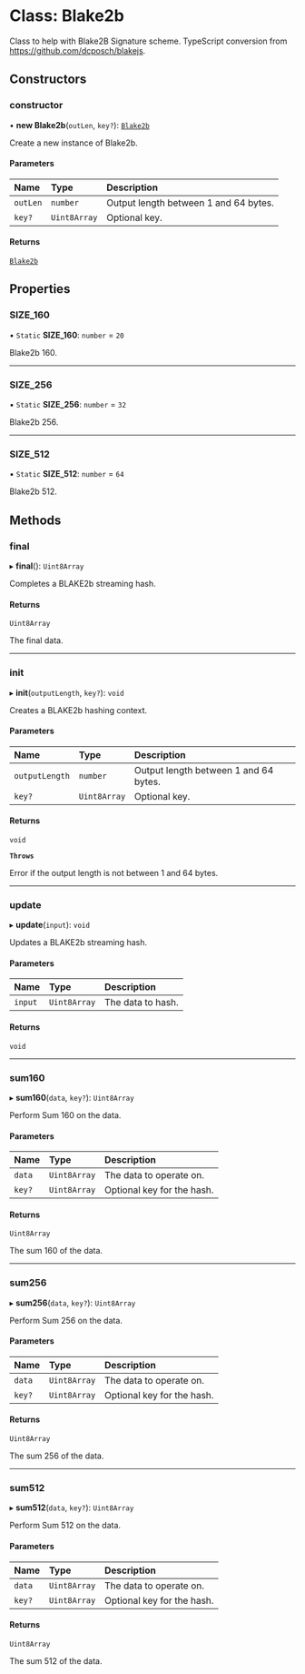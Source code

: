 # Class: Blake2b

Class to help with Blake2B Signature scheme.
TypeScript conversion from https://github.com/dcposch/blakejs.

## Constructors

### constructor

• **new Blake2b**(`outLen`, `key?`): [`Blake2b`](Blake2b.md)

Create a new instance of Blake2b.

#### Parameters

| Name     | Type         | Description                           |
| :------- | :----------- | :------------------------------------ |
| `outLen` | `number`     | Output length between 1 and 64 bytes. |
| `key?`   | `Uint8Array` | Optional key.                         |

#### Returns

[`Blake2b`](Blake2b.md)

## Properties

### SIZE_160

▪ `Static` **SIZE_160**: `number` = `20`

Blake2b 160.

---

### SIZE_256

▪ `Static` **SIZE_256**: `number` = `32`

Blake2b 256.

---

### SIZE_512

▪ `Static` **SIZE_512**: `number` = `64`

Blake2b 512.

## Methods

### final

▸ **final**(): `Uint8Array`

Completes a BLAKE2b streaming hash.

#### Returns

`Uint8Array`

The final data.

---

### init

▸ **init**(`outputLength`, `key?`): `void`

Creates a BLAKE2b hashing context.

#### Parameters

| Name           | Type         | Description                           |
| :------------- | :----------- | :------------------------------------ |
| `outputLength` | `number`     | Output length between 1 and 64 bytes. |
| `key?`         | `Uint8Array` | Optional key.                         |

#### Returns

`void`

**`Throws`**

Error if the output length is not between 1 and 64 bytes.

---

### update

▸ **update**(`input`): `void`

Updates a BLAKE2b streaming hash.

#### Parameters

| Name    | Type         | Description       |
| :------ | :----------- | :---------------- |
| `input` | `Uint8Array` | The data to hash. |

#### Returns

`void`

---

### sum160

▸ **sum160**(`data`, `key?`): `Uint8Array`

Perform Sum 160 on the data.

#### Parameters

| Name   | Type         | Description                |
| :----- | :----------- | :------------------------- |
| `data` | `Uint8Array` | The data to operate on.    |
| `key?` | `Uint8Array` | Optional key for the hash. |

#### Returns

`Uint8Array`

The sum 160 of the data.

---

### sum256

▸ **sum256**(`data`, `key?`): `Uint8Array`

Perform Sum 256 on the data.

#### Parameters

| Name   | Type         | Description                |
| :----- | :----------- | :------------------------- |
| `data` | `Uint8Array` | The data to operate on.    |
| `key?` | `Uint8Array` | Optional key for the hash. |

#### Returns

`Uint8Array`

The sum 256 of the data.

---

### sum512

▸ **sum512**(`data`, `key?`): `Uint8Array`

Perform Sum 512 on the data.

#### Parameters

| Name   | Type         | Description                |
| :----- | :----------- | :------------------------- |
| `data` | `Uint8Array` | The data to operate on.    |
| `key?` | `Uint8Array` | Optional key for the hash. |

#### Returns

`Uint8Array`

The sum 512 of the data.
